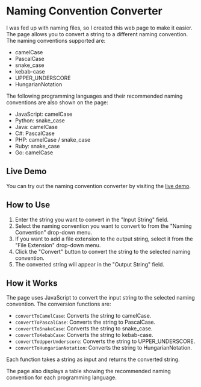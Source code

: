 # Naming Convention Converter

I was fed up with naming files, so I created this web page to make it easier. The page allows you to convert a string to a different naming convention. The naming conventions supported are:

- camelCase
- PascalCase
- snake_case
- kebab-case
- UPPER_UNDERSCORE
- HungarianNotation

The following programming languages and their recommended naming conventions are also shown on the page:

- JavaScript: camelCase
- Python: snake_case
- Java: camelCase
- C#: PascalCase
- PHP: camelCase / snake_case
- Ruby: snake_case
- Go: camelCase

## Live Demo

You can try out the naming convention converter by visiting the [live demo](https://filename-generator.netlify.app/).

## How to Use

1. Enter the string you want to convert in the "Input String" field.
2. Select the naming convention you want to convert to from the "Naming Convention" drop-down menu.
3. If you want to add a file extension to the output string, select it from the "File Extension" drop-down menu.
4. Click the "Convert" button to convert the string to the selected naming convention.
5. The converted string will appear in the "Output String" field.

## How it Works

The page uses JavaScript to convert the input string to the selected naming convention. The conversion functions are:

- `convertToCamelCase`: Converts the string to camelCase.
- `convertToPascalCase`: Converts the string to PascalCase.
- `convertToSnakeCase`: Converts the string to snake_case.
- `convertToKebabCase`: Converts the string to kebab-case.
- `convertToUpperUnderscore`: Converts the string to UPPER_UNDERSCORE.
- `convertToHungarianNotation`: Converts the string to HungarianNotation.

Each function takes a string as input and returns the converted string.

The page also displays a table showing the recommended naming convention for each programming language.
